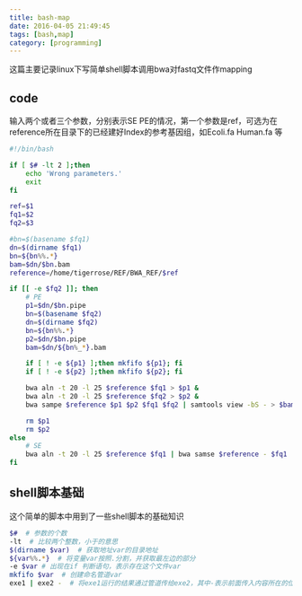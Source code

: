 ```yaml
---
title: bash-map
date: 2016-04-05 21:49:45
tags: [bash,map]
category: [programming]
---
```


这篇主要记录linux下写简单shell脚本调用bwa对fastq文件作mapping

## code

输入两个或者三个参数，分别表示SE PE的情况，第一个参数是ref，可选为在reference所在目录下的已经建好Index的参考基因组，如Ecoli.fa Human.fa 等

``` bash
#!/bin/bash

if [ $# -lt 2 ];then
    echo 'Wrong parameters.'
    exit
fi

ref=$1
fq1=$2
fq2=$3

#bn=$(basename $fq1)
dn=$(dirname $fq1)
bn=${bn%%.*}
bam=$dn/$bn.bam
reference=/home/tigerrose/REF/BWA_REF/$ref

if [[ -e $fq2 ]]; then
    # PE
    p1=$dn/$bn.pipe
    bn=$(basename $fq2)
    dn=$(dirname $fq2)
    bn=${bn%%.*}
    p2=$dn/$bn.pipe
    bam=$dn/${bn%_*}.bam

    if [ ! -e ${p1} ];then mkfifo ${p1}; fi
    if [ ! -e ${p2} ];then mkfifo ${p2}; fi

    bwa aln -t 20 -l 25 $reference $fq1 > $p1 &
    bwa aln -t 20 -l 25 $reference $fq2 > $p2 &
    bwa sampe $reference $p1 $p2 $fq1 $fq2 | samtools view -bS - > $bam

    rm $p1
    rm $p2
else
    # SE
    bwa aln -t 20 -l 25 $reference $fq1 | bwa samse $reference - $fq1 | samtools view -bS - > $bam
fi
```

## shell脚本基础

这个简单的脚本中用到了一些shell脚本的基础知识

``` bash
$#  # 参数的个数
-lt  # 比较两个整数，小于的意思
$(dirname $var)  # 获取地址var的目录地址
${var%%.*}  # 将变量var按照.分割，并获取最左边的部分
-e $var # 出现在if 判断语句，表示存在这个文件var
mkfifo $var  # 创建命名管道var
exe1 | exe2 -  # 将exe1运行的结果通过管道传给exe2，其中-表示前面传入内容所在的位置
```


